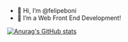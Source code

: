 - 👋 Hi, I’m @felipeboni
- 👀 I’m a Web Front End Development!

[![Anurag's GitHub stats](https://github-readme-stats.vercel.app/api?username=felipeboni)](https://github.com/anuraghazra/github-readme-stats)

<!---
felipeboni/felipeboni is a ✨ special ✨ repository because its `README.md` (this file) appears on your GitHub profile.
You can click the Preview link to take a look at your changes.
--->
